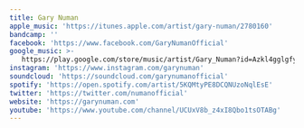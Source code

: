 ```yaml
---
title: Gary Numan
apple_music: 'https://itunes.apple.com/artist/gary-numan/2780160'
bandcamp: ''
facebook: 'https://www.facebook.com/GaryNumanOfficial'
google_music: >-
   https://play.google.com/store/music/artist/Gary_Numan?id=Azkl4gglgfy6npmeick42w63e4i
instagram: 'https://www.instagram.com/garynuman'
soundcloud: 'https://soundcloud.com/garynumanofficial'
spotify: 'https://open.spotify.com/artist/5KQMtyPE8DCQNUzoNqlEsE'
twitter: 'https://twitter.com/numanofficial'
website: 'https://garynuman.com'
youtube: 'https://www.youtube.com/channel/UCUxV8b_z4xI8Qbo1tsOTABg'
---
```

